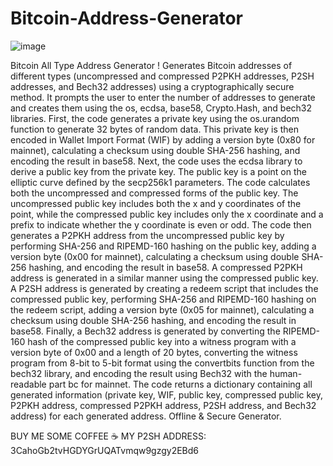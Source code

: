 # Bitcoin-Address-Generator

![image](https://user-images.githubusercontent.com/118663824/235739740-41bac101-8925-4ca5-84b1-f9fbdabc90ff.png)

Bitcoin All Type Address Generator ! Generates Bitcoin addresses of different types (uncompressed and compressed P2PKH addresses, P2SH addresses, and Bech32 addresses) using a cryptographically secure method. It prompts the user to enter the number of addresses to generate and creates them using the os, ecdsa, base58, Crypto.Hash, and bech32 libraries.  First, the code generates a private key using the os.urandom function to generate 32 bytes of random data. This private key is then encoded in Wallet Import Format (WIF) by adding a version byte (0x80 for mainnet), calculating a checksum using double SHA-256 hashing, and encoding the result in base58.  Next, the code uses the ecdsa library to derive a public key from the private key. The public key is a point on the elliptic curve defined by the secp256k1 parameters. The code calculates both the uncompressed and compressed forms of the public key. The uncompressed public key includes both the x and y coordinates of the point, while the compressed public key includes only the x coordinate and a prefix to indicate whether the y coordinate is even or odd.  The code then generates a P2PKH address from the uncompressed public key by performing SHA-256 and RIPEMD-160 hashing on the public key, adding a version byte (0x00 for mainnet), calculating a checksum using double SHA-256 hashing, and encoding the result in base58. A compressed P2PKH address is generated in a similar manner using the compressed public key.  A P2SH address is generated by creating a redeem script that includes the compressed public key, performing SHA-256 and RIPEMD-160 hashing on the redeem script, adding a version byte (0x05 for mainnet), calculating a checksum using double SHA-256 hashing, and encoding the result in base58.  Finally, a Bech32 address is generated by converting the RIPEMD-160 hash of the compressed public key into a witness program with a version byte of 0x00 and a length of 20 bytes, converting the witness program from 8-bit to 5-bit format using the convertbits function from the bech32 library, and encoding the result using Bech32 with the human-readable part bc for mainnet.  The code returns a dictionary containing all generated information (private key, WIF, public key, compressed public key, P2PKH address, compressed P2PKH address, P2SH address, and Bech32 address) for each generated address. Offline & Secure Generator.

BUY ME SOME COFFEE ☕
MY P2SH ADDRESS: 3CahoGb2tvHGDYGrUQATvmqw9gzgy2EBd6

